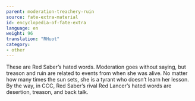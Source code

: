 ```yaml
---
parent: moderation-treachery-ruin
source: fate-extra-material
id: encyclopedia-of-fate-extra
language: en
weight: 96
translation: "RHuot"
category:
- other
---
```


These are Red Saber’s hated words.
Moderation goes without saying, but treason and ruin are related to events from when she was alive. No matter how many times the sun sets, she is a tyrant who doesn’t learn her lesson.
By the way, in CCC, Red Saber’s rival Red Lancer’s hated words are desertion, treason, and back talk.
